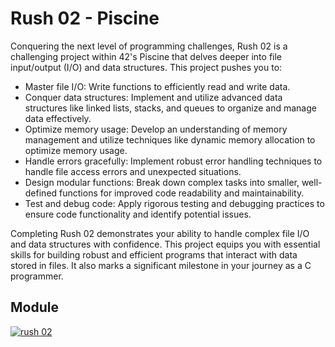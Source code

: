 # Rush 02 - Piscine

Conquering the next level of programming challenges, Rush 02 is a challenging project within 42's Piscine that delves deeper into file input/output (I/O) and data structures. This project pushes you to:

- Master file I/O: Write functions to efficiently read and write data.
- Conquer data structures: Implement and utilize advanced data structures like linked lists, stacks, and queues to organize and manage data effectively.
- Optimize memory usage: Develop an understanding of memory management and utilize techniques like dynamic memory allocation to optimize memory usage.
- Handle errors gracefully: Implement robust error handling techniques to handle file access errors and unexpected situations.
- Design modular functions: Break down complex tasks into smaller, well-defined functions for improved code readability and maintainability.
- Test and debug code: Apply rigorous testing and debugging practices to ensure code functionality and identify potential issues.

Completing Rush 02 demonstrates your ability to handle complex file I/O and data structures with confidence. This project equips you with essential skills for building robust and efficient programs that interact with data stored in files. It also marks a significant milestone in your journey as a C programmer.

## Module

[![rush 02](https://img.shields.io/badge/project-rush02-skyblue?style=for-the-badge&logo=42)](https://github.com/willtrigo/42_piscine/tree/main/rush/rush02/ex00/rush-02.c)
